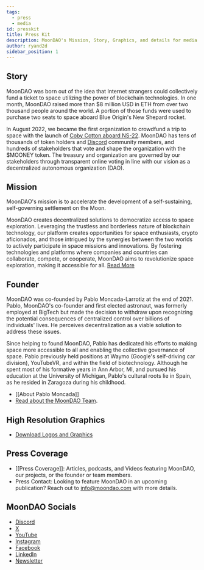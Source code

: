 ```yaml
---
tags:
  - press
  - media
id: presskit
title: Press Kit
description: MoonDAO's Mission, Story, Graphics, and details for media features.
author: ryand2d
sidebar_position: 1
---
```

## Story
MoonDAO was born out of the idea that Internet strangers could collectively fund a ticket to space utilizing the power of blockchain technologies. In one month, MoonDAO raised more than $8 million USD in ETH from over two thousand people around the world. A portion of those funds were used to purchase two seats to space aboard Blue Origin's New Shepard rocket. 

In August 2022, we became the first organization to crowdfund a trip to space with the launch of [Coby Cotton aboard NS-22](https://www.youtube.com/watch?v=YXXlSG-du7c). MoonDAO has tens of thousands of token holders and [Discord](https://www.moondao.com/discord) community members, and hundreds of stakeholders that vote and shape the organization with the $MOONEY token. The treasury and organization are governed by our stakeholders through transparent online voting in line with our vision as a decentralized autonomous organization (DAO). 

## Mission
MoonDAO's mission is to accelerate the development of a self-sustaining, self-governing settlement on the Moon.

MoonDAO creates decentralized solutions to democratize access to space exploration. Leveraging the trustless and borderless nature of blockchain technology, our platform creates opportunities for space enthusiasts, crypto aficionados, and those intrigued by the synergies between the two worlds to actively participate in space missions and innovations. By fostering technologies and platforms where companies and countries can collaborate, compete, or cooperate, MoonDAO aims to revolutionize space exploration, making it accessible for all. [Read More](Mission.md)

## Founder
MoonDAO was co-founded by Pablo Moncada-Larrotiz at the end of 2021. Pablo, MoonDAO's co-founder and first elected astronaut, was formerly employed at BigTech but made the decision to withdraw upon recognizing the potential consequences of centralized control over billions of individuals' lives. He perceives decentralization as a viable solution to address these issues. 

Since helping to found MoonDAO, Pablo has dedicated his efforts to making space more accessible to all and enabling the collective governance of space. Pablo previously held positions at Waymo (Google's self-driving car division), YouTubeVR, and within the field of biotechnology. Although he spent most of his formative years in Ann Arbor, MI, and pursued his education at the University of Michigan, Pablo's cultural roots lie in Spain, as he resided in Zaragoza during his childhood.

- [[About Pablo Moncada]]
- [Read about the MoonDAO Team](Team.md).

## High Resolution Graphics
- [Download Logos and Graphics](https://drive.google.com/drive/folders/1xFv7fFPVLUKWPhd9LKd7-PWYH28WyUGP?usp=drive_link)

## Press Coverage
- [[Press Coverage]]: Articles, podcasts, and Videos featuring MoonDAO, our projects, or the founder or team members.
- Press Contact: Looking to feature MoonDAO in an upcoming publication? Reach out to info@moondao.com with more details.

## MoonDAO Socials
- [Discord](https://moondao.com/discord)
- [X](https://twitter.com/OfficialMoonDAO)
- [YouTube](https://www.youtube.com/@officialmoondao)
- [Instagram](https://instagram.com/official_moondao)
- [Facebook](https://www.facebook.com/officialmoondao)
- [LinkedIn](https://linkedin.com/company/moondao)
- [Newsletter](https://www.moondao.com/news)